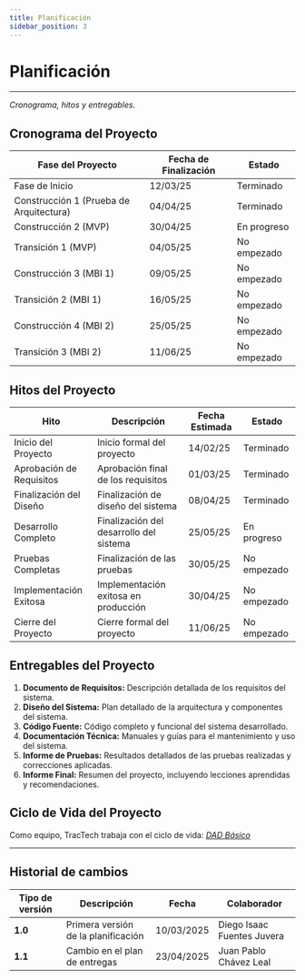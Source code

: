 ```yaml
---
title: Planificación
sidebar_position: 3
---
```


# Planificación

---

_Cronograma, hitos y entregables._

## Cronograma del Proyecto

| Fase del Proyecto                       | Fecha de Finalización | Estado      |
| --------------------------------------- | --------------------- | ----------- |
| Fase de Inicio                          | 12/03/25              | Terminado   |
| Construcción 1 (Prueba de Arquitectura) | 04/04/25              | Terminado   |
| Construcción 2 (MVP)                    | 30/04/25              | En progreso |
| Transición 1 (MVP)                      | 04/05/25              | No empezado |
| Construcción 3 (MBI 1)                  | 09/05/25              | No empezado |
| Transición 2 (MBI 1)                    | 16/05/25              | No empezado |
| Construcción 4 (MBI 2)                  | 25/05/25              | No empezado |
| Transición 3 (MBI 2)                    | 11/06/25              | No empezado |



## Hitos del Proyecto

| Hito                     | Descripción                             | Fecha Estimada | Estado      |
| ------------------------ | --------------------------------------- | -------------- | ----------- |
| Inicio del Proyecto      | Inicio formal del proyecto              | 14/02/25       | Terminado   |
| Aprobación de Requisitos | Aprobación final de los requisitos      | 01/03/25       | Terminado   |
| Finalización del Diseño  | Finalización de diseño del sistema      | 08/04/25       | Terminado   |
| Desarrollo Completo      | Finalización del desarrollo del sistema | 25/05/25       | En progreso |
| Pruebas Completas        | Finalización de las pruebas             | 30/05/25       | No empezado |
| Implementación Exitosa   | Implementación exitosa en producción    | 30/04/25       | No empezado |
| Cierre del Proyecto      | Cierre formal del proyecto              | 11/06/25       | No empezado |


## Entregables del Proyecto


1. **Documento de Requisitos:** Descripción detallada de los requisitos del sistema.
2. **Diseño del Sistema:** Plan detallado de la arquitectura y componentes del sistema.
3. **Código Fuente:** Código completo y funcional del sistema desarrollado.
4. **Documentación Técnica:** Manuales y guías para el mantenimiento y uso del sistema.
5. **Informe de Pruebas:** Resultados detallados de las pruebas realizadas y correcciones aplicadas.
6. **Informe Final:** Resumen del proyecto, incluyendo lecciones aprendidas y recomendaciones.

## Ciclo de Vida del Proyecto
Como equipo, TracTech trabaja con el ciclo de vida: <u>_[DAD Básico  ](https://codeandco-wiki.netlify.app/docs/recursos/ciclo-de-vida/)_</u>

---

## Historial de cambios

| **Tipo de versión** | **Descripción**                    | **Fecha**  | **Colaborador**        |
|---------------------|------------------------------------| ---------- | ---------------------- |
| **1.0**             | Primera versión de la planificación        | 10/03/2025 | Diego Isaac Fuentes Juvera |
| **1.1**             | Cambio en el plan de entregas   | 23/04/2025  | Juan Pablo Chávez Leal|

